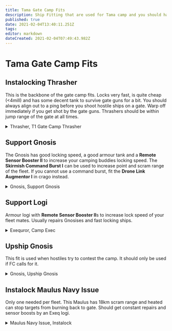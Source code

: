 ```yaml
---
title: Tama Gate Camp Fits
description: Ship Fitting that are used for Tama camp and you should have ready to  go in Nourvukaiken/Tama
published: true
date: 2021-02-04T13:40:11.251Z
tags: 
editor: markdown
dateCreated: 2021-02-04T07:49:43.982Z
---
```


# Tama Gate Camp Fits
## Instalocking Thrasher
This is the backbone of the gate camp fits. Locks very fast, is quite cheap (<4mill) and has some decent tank to survive gate guns for a bit. 
You should always align out to a ping before you shoot hostile ships on a gate. Warp off immediately if  you get shot by the gate guns. 
Thrashers should be within jump range of the gate at all times.
<details>
  <summary>Thrasher, T1 Gate Camp Thrasher</summary>

[Thrasher, T1 Gate Camp Thrasher]
Gyrostabilizer I  
Damage Control I

F-90 Compact Sensor Booster
F-90 Compact Sensor Booster
Faint Scoped Warp Disruptor

280mm Howitzer Artillery I
280mm Howitzer Artillery I
280mm Howitzer Artillery I
280mm Howitzer Artillery I
280mm Howitzer Artillery I
280mm Howitzer Artillery I
280mm Howitzer Artillery I

Small Transverse Bulkhead I
Small Transverse Bulkhead I
Small Targeting System Subcontroller I




EMP S x1000
Republic Fleet EMP S x200
Scan Resolution Script x2
</details>

## Support Gnosis

The Gnosis has good locking speed, a good armour tank and a **Remote Sensor Booster II** to increase your camping buddies locking speed. The **Skirmish Command Burst I** can be used to increase point and scram range of the fleet. If you cannot use a command burst, fit the **Drone Link Augmentor I** in crago instead. 
<details>
  <summary>Gnosis, Support Gnosis</summary>

[Gnosis, Gnosis Camp New]
Damage Control II
Multispectrum Energized Membrane II
Multispectrum Energized Membrane II
Magnetic Field Stabilizer II
Magnetic Field Stabilizer II
1600mm Crystalline Carbonide Restrained Plates

50MN Y-T8 Compact Microwarpdrive
Warp Disruptor II
Fleeting Compact Stasis Webifier
Remote Sensor Booster II
Sensor Booster II
Sensor Booster II

200mm Prototype Gauss Gun
200mm Prototype Gauss Gun
200mm Prototype Gauss Gun
200mm Prototype Gauss Gun
200mm Prototype Gauss Gun
Skirmish Command Burst I

Medium Trimark Armor Pump I
Medium Trimark Armor Pump I
Medium Trimark Armor Pump I



Valkyrie II x5
Light Armor Maintenance Bot I x5

Targeting Range Script x3
Caldari Navy Antimatter Charge M x1200
Scan Resolution Script x3
Evasive Maneuvers Charge x200
Interdiction Maneuvers Charge x300
Rapid Deployment Charge x200
Caldari Navy Iron Charge M x800
Drone Link Augmentor I x1
</details>

## Support Logi
Armour logi with **Remote Sensor Booster II**s to increase lock speed of your fleet mates. Usually repairs Gnosises and fast locking ships.
<details>
  <summary>Exequror, Camp Exec</summary>
  
[Exequror, Camp Exec]
Multispectrum Energized Membrane II
Multispectrum Energized Membrane II
Capacitor Power Relay II
Dark Blood Explosive Energized Membrane
Corpum C-Type Thermal Energized Membrane
800mm Steel Plates II

Remote Sensor Booster II
Remote Sensor Booster II
Cap Recharger II
10MN Monopropellant Enduring Afterburner

Medium Remote Armor Repairer II
Medium Remote Armor Repairer II
Medium Remote Armor Repairer II

Medium Trimark Armor Pump I
Medium Remote Repair Augmentor I
Medium Remote Repair Augmentor I



Warrior II x5
Light Armor Maintenance Bot I x5

Scan Resolution Script x2
ECCM Script x2
</details>


## Upship Gnosis
This fit is used when hostiles try to contest the camp. It should only be used if FC calls for it.
<details>
  <summary>Gnosis, Upship Gnosis</summary>

[Gnosis, Upship Gnosis]
Damage Control II
Reinforced Bulkheads II
Reinforced Bulkheads II
Reinforced Bulkheads II
Reinforced Bulkheads II
Mark I Compact Reinforced Bulkheads

50MN Y-T8 Compact Microwarpdrive
Initiated Compact Warp Disruptor
Fleeting Compact Stasis Webifier
Initiated Compact Warp Scrambler
Medium Compact Pb-Acid Cap Battery
Medium Micro Jump Drive

Heavy Ion Blaster II
Heavy Ion Blaster II
Heavy Ion Blaster II
Heavy Ion Blaster II
Heavy Ion Blaster II
Medium Gremlin Compact Energy Neutralizer

Medium Transverse Bulkhead I
Medium Transverse Bulkhead I
Medium Transverse Bulkhead I



Warrior II x5
Valkyrie II x5

Null M x2000
Void M x2000
Antimatter Charge M x2000
Caldari Navy Antimatter Charge M x1000


</details>

## Instalock Maulus Navy Issue
Only one needed per fleet. This Maulus has 18km scram range and heated can stop targets from burning back to gate. Should get constant repairs and sensor boosts by an Exeq logi. 


<details>
  <summary>Maulus Navy Issue, Instalock</summary>
  
  [Maulus Navy Issue, Instalock]
Damage Control II
400mm Steel Plates II
Multispectrum Energized Membrane II
Multispectrum Energized Membrane II

Caldari Navy Warp Scrambler
Sensor Booster II
Sensor Booster II


Small Trimark Armor Pump I
Small Trimark Armor Pump I
Small Trimark Armor Pump I



Hobgoblin II x5
Acolyte II x5

Scan Resolution Script x2
Nanite Repair Paste x30
  
<details>

## Ashimmu
The Ashimmu can web targets on the gate to further prevent them to escape the camp and help the Thrasher to better apply damage. Only one needed per fleet. Should also get remote sensor boosts and repair from an Exequror. 

<details>
  <summary>Ashimmu, Camp Fast Lock</summary>
 
  [Ashimmu, Camp Fast Lock]
Multispectrum Energized Membrane II
Multispectrum Energized Membrane II
Reactive Armor Hardener
IFFA Compact Damage Control
Heat Sink II
1600mm Rolled Tungsten Compact Plates

Sensor Booster II
50MN Y-T8 Compact Microwarpdrive
Stasis Webifier II
Stasis Webifier II

Heavy Pulse Laser II
Heavy Pulse Laser II
Heavy Pulse Laser II
Medium Energy Nosferatu II
Medium Energy Nosferatu II

Medium Explosive Armor Reinforcer I
Medium Processor Overclocking Unit I
Medium Kinetic Armor Reinforcer I



Vespa II x4

Scan Resolution Script x1
Conflagration M x3
Imperial Navy Multifrequency M x6
Scorch M x6
Imperial Navy Gamma M x3
Imperial Navy Standard M x3
Nanite Repair Paste x70
<details>